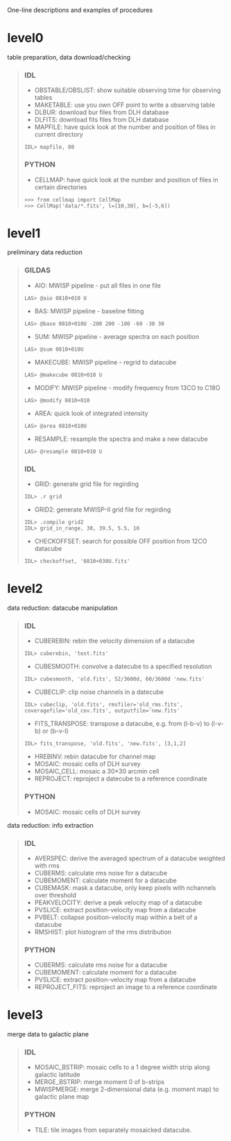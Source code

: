 One-line descriptions and examples of procedures

# level0
table preparation, data download/checking

>### IDL
>- OBSTABLE/OBSLIST: show suitable observing time for observing tables
>- MAKETABLE: use you own OFF point to write a observing table
>- DLBUR: download bur files from DLH database
>- DLFITS: download fits files from DLH database
>- MAPFILE: have quick look at the number and position of files in current directory
> <pre><code>IDL> mapfile, 80 </code></pre>
>### PYTHON
>- CELLMAP: have quick look at the number and position of files in certain directories
> <pre><code>>>> from cellmap import CellMap
> >>> CellMap('data/*.fits', l=[10,30], b=[-5,6]) </code></pre>


# level1
preliminary data reduction

>### GILDAS
>- AIO: MWISP pipeline - put all files in one file
> <pre><code>LAS> @aio 0810+010 U </code></pre>
>- BAS: MWISP pipeline - baseline fitting
> <pre><code>LAS> @base 0810+010U -200 200 -100 -60 -30 30 </code></pre>
>- SUM: MWISP pipeline - average spectra on each position
> <pre><code>LAS> @sum 0810+010U </code></pre>
>- MAKECUBE: MWISP pipeline - regrid to datacube
> <pre><code>LAS> @makecube 0810+010 U </code></pre>
>- MODIFY: MWISP pipeline - modify frequency from 13CO to C18O
> <pre><code>LAS> @modify 0810+010 </code></pre>
>- AREA: quick look of integrated intensity
> <pre><code>LAS> @area 0810+010U </code></pre>
>- RESAMPLE: resample the spectra and make a new datacube
> <pre><code>LAS> @resample 0810+010 U </code></pre>
>### IDL
>- GRID: generate grid file for regirding
> <pre><code>IDL> .r grid </code></pre>
>- GRID2: generate MWISP-II grid file for regirding
> <pre><code>IDL> .compile grid2
> IDL> grid_in_range, 30, 39.5, 5.5, 10 </code></pre>
>- CHECKOFFSET: search for possible OFF position from 12CO datacube
> <pre><code>IDL> checkoffset, '0810+030U.fits' </code></pre>

# level2
data reduction: datacube manipulation

>### IDL
>- CUBEREBIN: rebin the velocity dimension of a datacube
> <pre><code>IDL> cuberebin, 'test.fits' </code></pre>
>- CUBESMOOTH: convolve a datecube to a specified resolution
> <pre><code>IDL> cubesmooth, 'old.fits', 52/3600d, 60/3600d 'new.fits' </code></pre>
>- CUBECLIP: clip noise channels in a datecube
> <pre><code>IDL> cubeclip, 'old.fits', rmsfiler='old_rms.fits', coveragefile='old_cov.fits', outputfile='new.fits' </code></pre>
>- FITS_TRANSPOSE: transpose a datacube, e.g. from (l-b-v) to (l-v-b) or (b-v-l)
> <pre><code>IDL> fits_transpose, 'old.fits', 'new.fits', [3,1,2] </code></pre>
>- HREBINV: rebin datacube for channel map
>- MOSAIC: mosaic cells of DLH survey
>- MOSAIC_CELL: mosaic a 30*30 arcmin cell
>- REPROJECT: reproject a datecube to a reference coordinate
>### PYTHON
>- MOSAIC: mosaic cells of DLH survey

data reduction: info extraction

>### IDL
>- AVERSPEC: derive the averaged spectrum of a datacube weighted with rms
>- CUBERMS: calculate rms noise for a datacube
>- CUBEMOMENT: calculate moment for a datacube
>- CUBEMASK: mask a datacube, only keep pixels with nchannels over threshold
>- PEAKVELOCITY: derive a peak velocity map of a datacube
>- PVSLICE: extract position-velocity map from a datacube
>- PVBELT: collapse position-velocity map within a belt of a datacube
>- RMSHIST: plot histogram of the rms distribution
>### PYTHON
>- CUBERMS: calculate rms noise for a datacube
>- CUBEMOMENT: calculate moment for a datacube
>- PVSLICE: extract position-velocity map from a datacube
>- REPROJECT_FITS: reproject an image to a reference coordinate

# level3
merge data to galactic plane

>### IDL
>- MOSAIC_BSTRIP: mosaic cells to a 1 degree width strip along galactic latitude
>- MERGE_BSTRIP: merge moment 0 of b-strips
>- MWISPMERGE: merge 2-dimensional data (e.g. moment map) to galactic plane map
>### PYTHON
>- TILE: tile images from separately mosaicked datacube.
